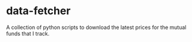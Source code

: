 # data-fetcher
A collection of python scripts to download the latest prices for the mutual funds that I track.
